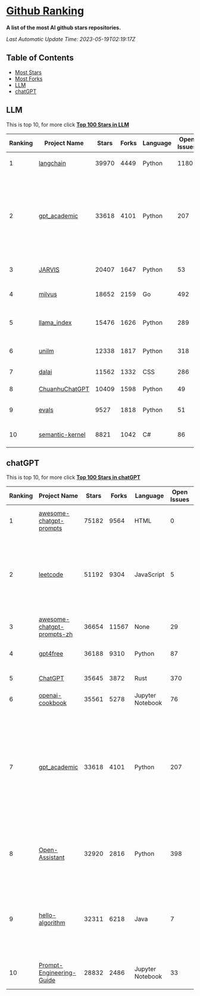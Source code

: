 [Github Ranking](./README.md)
==========

**A list of the most AI github stars repositories.**

*Last Automatic Update Time: 2023-05-19T02:19:17Z*

## Table of Contents

* [Most Stars](#most-stars)
* [Most Forks](#most-forks)
 * [LLM](#LLM)
 * [chatGPT](#chatGPT)

## LLM

This is top 10, for more click **[Top 100 Stars in LLM](Top100/LLM.md)**

| Ranking | Project Name | Stars | Forks | Language | Open Issues | Description | Last Commit |
| ------- | ------------ | ----- | ----- | -------- | ----------- | ----------- | ----------- |
| 1 | [langchain](https://github.com/hwchase17/langchain) | 39970 | 4449 | Python | 1180 | ⚡ Building applications with LLMs through composability ⚡ | 2023-05-19T01:57:54Z |
| 2 | [gpt_academic](https://github.com/binary-husky/gpt_academic) | 33618 | 4101 | Python | 207 | 为GPT/GLM提供图形交互界面，特别优化论文阅读润色体验，模块化设计支持自定义快捷按钮&函数插件，支持代码块表格显示，Tex公式双显示，新增Python和C++项目剖析&自译解功能，PDF/LaTex论文翻译&总结功能，支持并行问询多种LLM模型，支持清华chatglm等本地模型。兼容复旦MOSS, llama, rwkv, 盘古等。 | 2023-05-18T06:56:50Z |
| 3 | [JARVIS](https://github.com/microsoft/JARVIS) | 20407 | 1647 | Python | 53 | JARVIS, a system to connect LLMs with ML community. Paper: https://arxiv.org/pdf/2303.17580.pdf | 2023-05-15T15:19:28Z |
| 4 | [milvus](https://github.com/milvus-io/milvus) | 18652 | 2159 | Go | 492 | A cloud-native vector database, storage for next generation AI applications | 2023-05-19T02:11:43Z |
| 5 | [llama_index](https://github.com/jerryjliu/llama_index) | 15476 | 1626 | Python | 289 | LlamaIndex (GPT Index) is a project that provides a central interface to connect your LLM's with external data. | 2023-05-18T21:54:17Z |
| 6 | [unilm](https://github.com/microsoft/unilm) | 12338 | 1817 | Python | 318 | Large-scale Self-supervised Pre-training Across Tasks, Languages, and Modalities | 2023-05-18T04:30:13Z |
| 7 | [dalai](https://github.com/cocktailpeanut/dalai) | 11562 | 1332 | CSS | 286 | The simplest way to run LLaMA on your local machine | 2023-05-17T07:44:09Z |
| 8 | [ChuanhuChatGPT](https://github.com/GaiZhenbiao/ChuanhuChatGPT) | 10409 | 1598 | Python | 49 | GUI for ChatGPT API and many LLMs | 2023-05-18T18:20:50Z |
| 9 | [evals](https://github.com/openai/evals) | 9527 | 1818 | Python | 51 | Evals is a framework for evaluating LLMs and LLM systems, and an open-source registry of benchmarks. | 2023-05-19T01:07:40Z |
| 10 | [semantic-kernel](https://github.com/microsoft/semantic-kernel) | 8821 | 1042 | C# | 86 | Integrate cutting-edge LLM technology quickly and easily into your apps | 2023-05-19T01:55:17Z |


## chatGPT

This is top 10, for more click **[Top 100 Stars in chatGPT](Top100/chatGPT.md)**

| Ranking | Project Name | Stars | Forks | Language | Open Issues | Description | Last Commit |
| ------- | ------------ | ----- | ----- | -------- | ----------- | ----------- | ----------- |
| 1 | [awesome-chatgpt-prompts](https://github.com/f/awesome-chatgpt-prompts) | 75182 | 9564 | HTML | 0 | This repo includes ChatGPT prompt curation to use ChatGPT better. | 2023-05-17T05:43:06Z |
| 2 | [leetcode](https://github.com/azl397985856/leetcode) | 51192 | 9304 | JavaScript | 5 | 推荐免费ChatGPT网站：www.lintcode.com/chat-gpt?utm_source=tf-github-lucifer  LeetCode Solutions: A Record of My Problem Solving Journey.( leetcode题解，记录自己的leetcode解题之路。) | 2023-05-18T01:56:20Z |
| 3 | [awesome-chatgpt-prompts-zh](https://github.com/PlexPt/awesome-chatgpt-prompts-zh) | 36654 | 11567 | None | 29 | ChatGPT 中文调教指南。各种场景使用指南。学习怎么让它听你的话。 | 2023-05-18T07:03:06Z |
| 4 | [gpt4free](https://github.com/xtekky/gpt4free) | 36188 | 9310 | Python | 87 | decentralising the Ai Industry, just some language model api's... | 2023-05-18T13:29:16Z |
| 5 | [ChatGPT](https://github.com/lencx/ChatGPT) | 35645 | 3872 | Rust | 370 | 🔮 ChatGPT Desktop Application (Mac, Windows and Linux) | 2023-05-18T07:46:01Z |
| 6 | [openai-cookbook](https://github.com/openai/openai-cookbook) | 35561 | 5278 | Jupyter Notebook | 76 | Examples and guides for using the OpenAI API | 2023-05-19T01:00:33Z |
| 7 | [gpt_academic](https://github.com/binary-husky/gpt_academic) | 33618 | 4101 | Python | 207 | 为GPT/GLM提供图形交互界面，特别优化论文阅读润色体验，模块化设计支持自定义快捷按钮&函数插件，支持代码块表格显示，Tex公式双显示，新增Python和C++项目剖析&自译解功能，PDF/LaTex论文翻译&总结功能，支持并行问询多种LLM模型，支持清华chatglm等本地模型。兼容复旦MOSS, llama, rwkv, 盘古等。 | 2023-05-18T06:56:50Z |
| 8 | [Open-Assistant](https://github.com/LAION-AI/Open-Assistant) | 32920 | 2816 | Python | 398 | OpenAssistant is a chat-based assistant that understands tasks, can interact with third-party systems, and retrieve information dynamically to do so. | 2023-05-18T21:57:45Z |
| 9 | [hello-algorithm](https://github.com/geekxh/hello-algorithm) | 32311 | 6218 | Java | 7 | 🌍 针对小白的算法训练 \| 包括四部分：①.大厂面经 ②.力扣图解  ③.千本开源电子书 ④.百张技术思维导图（项目花了上百小时，希望可以点 star 支持，🌹感谢~）推荐免费ChatGPT使用网站 | 2023-05-18T07:42:15Z |
| 10 | [Prompt-Engineering-Guide](https://github.com/dair-ai/Prompt-Engineering-Guide) | 28832 | 2486 | Jupyter Notebook | 33 | 🐙 Guides, papers, lecture, notebooks and resources for prompt engineering | 2023-05-18T21:18:30Z |

